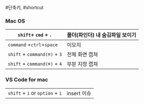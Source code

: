 #단축키, #shortcut 

### Mac OS

| `shift`+ `cmd` + `.`         | 폴더(파인더) 내 숨김파일 보이기 |
| ---------------------------- | ------------------------------- |
| `command` +`ctrl`+`space`    | 이모지                          |
| `shift` + `command(⌘)` + `3` | 전체 화면 캡쳐                  |
| `shift` + `command(⌘)` + `4` | 부분 지정 캡쳐                  |



### VS Code for mac

|                                  |             |
| -------------------------------- | ----------- |
| `shift` + `i`  or `option` + `i` | insert 이슈 |
